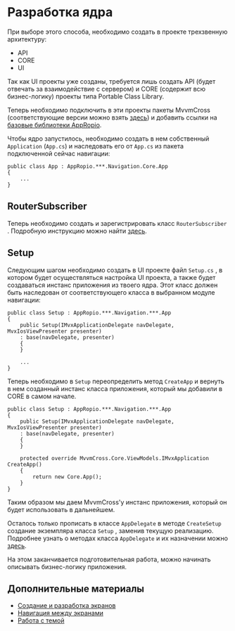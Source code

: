 # Разработка ядра

При выборе этого способа, необходимо создать в проекте трехзвенную архитектуру:

* API
* CORE
* UI

Так как UI проекты уже созданы, требуется лишь создать API \(будет отвечать за взаимодействие с сервером\) и CORE \(содержит всю бизнес-логику\) проекты типа Portable Class Library.

Теперь необходимо подключить в эти проекты пакеты MvvmCross \(соответствующие версии можно взять [здесь](/sborka-novogo-proekta/spisok-paketov.md)\) и добавить ссылки на [базовые библиотеки AppRopio](/perechen-bibliotek-modulei.md).

Чтобы ядро запустилось, необходимо создать в нем собственный `Application` \(`App.cs`\) и наследовать его от `App.cs` из пакета подключенной сейчас навигации:

```
public class App : AppRopio.***.Navigation.Core.App
{
    ...
}
```

## RouterSubscriber

Теперь необходимо создать и зарегистрировать класс `RouterSubscriber` . Подробную инструкцию можно найти [здесь](/dorabotka-suschestvuyuschego-proekta/routersubscriber.md).

## Setup

Следующим шагом необходимо создать в UI проекте файл `Setup.cs` , в котором будет осуществляться настройка UI проекта, а также будет создаваться инстанс приложения из твоего ядра. Этот класс должен быть наследован от соответствующего класса в выбранном модуле навигации:

```
public class Setup : AppRopio.***.Navigation.***.App
{
    public Setup(IMvxApplicationDelegate navDelegate, MvxIosViewPresenter presenter) 
    : base(navDelegate, presenter)
    {
    }

    ...
}
```

Теперь необходимо в `Setup` переопределить метод `CreateApp` и вернуть в нем созданный инстанс класса приложения, который мы добавили в CORE в самом начале.

```
public class Setup : AppRopio.***.Navigation.***.App
{
    public Setup(IMvxApplicationDelegate navDelegate, MvxIosViewPresenter presenter) 
    : base(navDelegate, presenter)
    {
    }

    protected override MvvmCross.Core.ViewModels.IMvxApplication CreateApp()
    {
        return new Core.App();
    }
}
```

Таким образом мы даем MvvmCross'у инстанс приложения, который он будет использовать в дальнейшем.

Осталось только прописать в классе `AppDelegate` в методе `CreateSetup` создание экземпляра класса `Setup` , заменив текущую реализацию. Подробнее узнать о методах класса `AppDelegate` и их назначении можно [здесь](/sborka-novogo-proekta/deistviya-v-ios-proekte/appdelegate.md).

На этом заканчивается подготовительная работа, можно начинать описывать бизнес-логику приложения.

## Дополнительные материалы

* [Создание и разработка экранов](/dorabotka-suschestvuyuschego-proekta/razrabotka-ekranov.md)
* [Навигация между экранами](/dorabotka-suschestvuyuschego-proekta/rabota-s-navigatsiei.md)
* [Работа с темой](/dorabotka-suschestvuyuschego-proekta/rabota-s-temoi-proekta.md)



